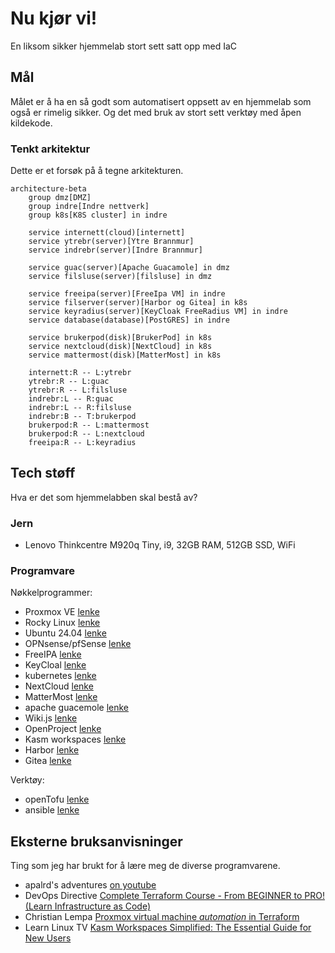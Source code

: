 # Nu kjør vi!

En liksom sikker hjemmelab stort sett satt opp med IaC

## Mål

Målet er å ha en så godt som automatisert oppsett av en hjemmelab som også er rimelig sikker. Og det med bruk av stort sett verktøy med åpen kildekode.

### Tenkt arkitektur

Dette er et forsøk på å tegne arkitekturen.

```mermaid
architecture-beta
    group dmz[DMZ]
    group indre[Indre nettverk]
    group k8s[K8S cluster] in indre

    service internett(cloud)[internett]
    service ytrebr(server)[Ytre Brannmur]
    service indrebr(server)[Indre Brannmur]

    service guac(server)[Apache Guacamole] in dmz
    service filsluse(server)[filsluse] in dmz

    service freeipa(server)[FreeIpa VM] in indre
    service filserver(server)[Harbor og Gitea] in k8s
    service keyradius(server)[KeyCloak FreeRadius VM] in indre
    service database(database)[PostGRES] in indre

    service brukerpod(disk)[BrukerPod] in k8s
    service nextcloud(disk)[NextCloud] in k8s
    service mattermost(disk)[MatterMost] in k8s

    internett:R -- L:ytrebr
    ytrebr:R -- L:guac
    ytrebr:R -- L:filsluse
    indrebr:L -- R:guac
    indrebr:L -- R:filsluse
    indrebr:B -- T:brukerpod
    brukerpod:R -- L:mattermost
    brukerpod:R -- L:nextcloud
    freeipa:R -- L:keyradius
```

## Tech støff

Hva er det som hjemmelabben skal bestå av?

### Jern

- Lenovo Thinkcentre M920q Tiny, i9, 32GB RAM, 512GB SSD, WiFi

### Programvare

Nøkkelprogrammer:

- Proxmox VE [lenke](https://www.proxmox.com/en/)
- Rocky Linux [lenke](https://rockylinux.org/no-NO)
- Ubuntu 24.04 [lenke](https://ubuntu.com/)
- OPNsense/pfSense [lenke](https://opnsense.org/)
- FreeIPA [lenke](https://www.freeipa.org/)
- KeyCloal [lenke](https://www.keycloak.org/)
- kubernetes [lenke](https://kubernetes.io/)
- NextCloud [lenke](https://nextcloud.com/)
- MatterMost [lenke](https://mattermost.com/)
- apache guacemole [lenke](https://guacamole.apache.org/)
- Wiki.js [lenke](https://js.wiki/)
- OpenProject [lenke](https://www.openproject.org/)
- Kasm workspaces [lenke](https://kasmweb.com/)
- Harbor [lenke](https://goharbor.io/)
- Gitea [lenke](https://about.gitea.com/)

Verktøy:

- openTofu [lenke](https://opentofu.org/)
- ansible [lenke](https://docs.ansible.com/)

## Eksterne bruksanvisninger

Ting som jeg har brukt for å lære meg de diverse programvarene.

- apalrd's adventures [on youtube](https://www.youtube.com/@apalrdsadventures/videos)
- DevOps Directive [Complete Terraform Course - From BEGINNER to PRO! (Learn Infrastructure as Code)](https://youtu.be/7xngnjfIlK4?si=ZchQDAig5tDmNIJv)
- Christian Lempa [Proxmox virtual machine _automation_ in Terraform](https://youtu.be/dvyeoDBUtsU?si=VmtJZ-79wN5DhZaa)
- Learn Linux TV [Kasm Workspaces Simplified: The Essential Guide for New Users](https://youtu.be/U5-oNbNEJYI?si=P82qzUjAKjwV8IMi)

